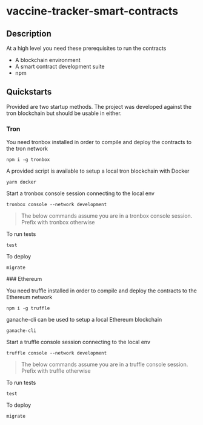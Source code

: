 # vaccine-tracker-smart-contracts

## Description

At a high level you need these prerequisites to run the contracts

+ A blockchain environment
+ A smart contract development suite
+ npm

## Quickstarts

Provided are two startup methods. The project was developed against the tron blockchain but should be usable in either.

### Tron
You need tronbox installed in order to compile and deploy the contracts to the tron network

```
npm i -g tronbox
```

A provided script is available to setup a local tron blockchain with Docker
```
yarn docker
```
Start a tronbox console session connecting to the local env
```
tronbox console --network development
```
>The below commands assume you are in a tronbox console session. Prefix with tronbox otherwise

To run tests
```
test
```
To deploy 

```
migrate
```

### Ethereum 

You need truffle installed in order to compile and deploy the contracts to the Ethereum network

```
npm i -g truffle
```

ganache-cli can be used to setup a local Ethereum blockchain
```
ganache-cli
```
Start a truffle console session connecting to the local env
```
truffle console --network development
```
>The below commands assume you are in a truffle console session. Prefix with truffle otherwise

To run tests
```
test
```
To deploy 

```
migrate
```